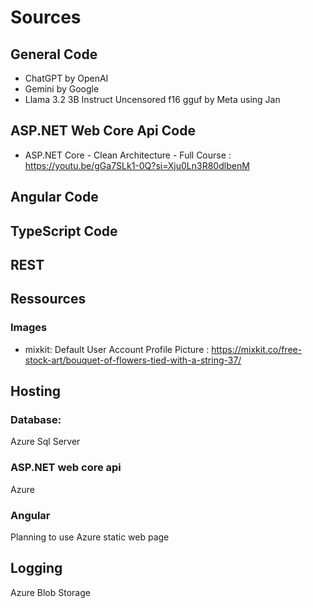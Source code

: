 # Sources

## General Code
- ChatGPT by OpenAI
- Gemini by Google
- Llama 3.2 3B Instruct Uncensored f16 gguf by Meta using Jan

## ASP.NET Web Core Api Code

- ASP.NET Core - Clean Architecture - Full Course : https://youtu.be/gGa7SLk1-0Q?si=Xju0Ln3R80dlbenM


## Angular Code

## TypeScript Code

## REST


## Ressources
### Images 
- mixkit:
Default User Account Profile Picture : https://mixkit.co/free-stock-art/bouquet-of-flowers-tied-with-a-string-37/


## Hosting

### Database:
Azure Sql Server

### ASP.NET web core api
Azure

### Angular
Planning to use Azure static web page


## Logging
Azure Blob Storage
